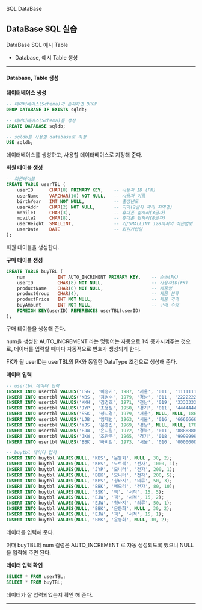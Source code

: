 SQL DataBase

## DataBase SQL 실습

DataBase SQL 예시 Table

- Database, 예시 Table 생성



---

#### Database, Table 생성



**데이터베이스 생성**

```sql
-- 데이터베이스(Schema)가 존재하면 DROP
DROP DATABASE IF EXISTS sqldb;

-- 데이터베이스(Schema)를 생성
CREATE DATABASE sqldb;

-- sqldb를 사용할 database로 지정
USE sqldb;
```

데이터베이스를 생성하고, 사용할 데이터베이스로 지정해 준다.



**회원 테이블 생성**

```sql
-- 회원테이블
CREATE TABLE userTBL (
    userID      CHAR(8) PRIMARY KEY,    -- 사용자 ID (PK)
    userName    VARCHAR(10) NOT NULL,   -- 사용자 이름
    birthYear   INT NOT NULL,           -- 출생년도
    userAddr    CHAR(2) NOT NULL,       -- 지역(2글자 짜리 지역명)
    mobile1     CHAR(3),                -- 휴대폰 앞자리(3글자)
    movile2     CHAR(8),                -- 휴대폰 뒷자리(8글자)
    userHeight  SMALLINT,               -- 키/SMALLINT 128까지의 작은범위 정수
    userDate    DATE                    -- 회원가입일
);
```

회원 테이블을 생성한다.



**구매 테이블 생성**

```sql
CREATE TABLE buyTBL (
    num            INT AUTO_INCREMENT PRIMARY KEY,    -- 순번(PK)
    userID         CHAR(8) NOT NULL,                  -- 사용자ID(FK)
    productName    CHAR(6) NOT NULL,                  -- 제품명
    productGroup   CHAR(4),                           -- 제품 분류
    productPrice   INT NOT NULL,                      -- 제품 가격
    buyAmount      INT NOT NULL,                      -- 구매 수량
    FOREIGN KEY(userID) REFERENCES userTBL(userID)
);
```

구매 테이블을 생성해 준다.

num을 생성한 AUTO_INCREMENT 라는 명령어는 자동으로 1씩 증가시켜주는 것으로, 데이터를 입력할 때마다 자동적으로 번호가 생성되게 한다.

FK가 될 userID는 userTBL의 PK와 동일한 DataType 조건으로 생성해 준다.



**데이터 입력**

```sql
-- usertbl 데이터 입력
INSERT INTO usertbl VALUES('LSG', '이승기', 1987, '서울', '011', '1111111', 182, '2008-8-8');
INSERT INTO usertbl VALUES('KBS', '김범수', 1979, '경남', '011', '2222222', 173, '2012-4-4');
INSERT INTO usertbl VALUES('KKH', '김경호', 1971, '전남', '019', '3333333', 177, '2007-7-7');
INSERT INTO usertbl VALUES('JYP', '조용필', 1950, '경기', '011', '4444444', 166, '2009-4-4');
INSERT INTO usertbl VALUES('SSK', '성시경', 1979, '서울', NULL, NULL, 186, '2013-12-12');
INSERT INTO usertbl VALUES('LJB', '임재범', 1963, '서울', '016', '6666666', 182, '2009-9-9');
INSERT INTO usertbl VALUES('YJS', '윤종신', 1969, '경남', NULL, NULL, 170, '2005-5-5');
INSERT INTO usertbl VALUES('EJW', '은지원', 1972, '경북', '011', '8888888', 174, '2014-3-3');
INSERT INTO usertbl VALUES('JKW', '조관우', 1965, '경기', '018', '9999999', 172, '2010-10-10');
INSERT INTO usertbl VALUES('BBK', '바비킴', 1973, '서울', '010', '0000000', 176, '2013-5-5');

-- buytbl 데이터 입력
INSERT INTO buytbl VALUES(NULL, 'KBS', '운동화', NULL , 30, 2);
INSERT INTO buytbl VALUES(NULL, 'KBS', '노트북', '전자', 1000, 1);
INSERT INTO buytbl VALUES(NULL, 'JYP', '모니터', '전자', 200, 1);
INSERT INTO buytbl VALUES(NULL, 'BBK', '모니터', '전자', 200, 5);
INSERT INTO buytbl VALUES(NULL, 'KBS', '청바지', '의류', 50, 3);
INSERT INTO buytbl VALUES(NULL, 'BBK', '메모리', '전자', 80, 10);
INSERT INTO buytbl VALUES(NULL, 'SSK', '책', '서적', 15, 5);
INSERT INTO buytbl VALUES(NULL, 'EJW', '책', '서적', 15, 2);
INSERT INTO buytbl VALUES(NULL, 'EJW', '청바지', '의류', 50, 1);
INSERT INTO buytbl VALUES(NULL, 'BBK', '운동화', NULL , 30, 2);
INSERT INTO buytbl VALUES(NULL, 'EJW', '책', '서적', 15, 1);
INSERT INTO buytbl VALUES(NULL, 'BBK', '운동화', NULL, 30, 2);
```

데이터를 입력해 준다.

이때 buyTBL의 num 컬럼은 AUTO_INCREMENT 로 자동 생성되도록 했으니 NULL을 입력해 주면 된다.



**데이터 입력 확인**

```sql
SELECT * FROM userTBL;
SELECT * FROM buyTBL;
```

데이터가 잘 입력되었는지 확인 해 준다.





---





